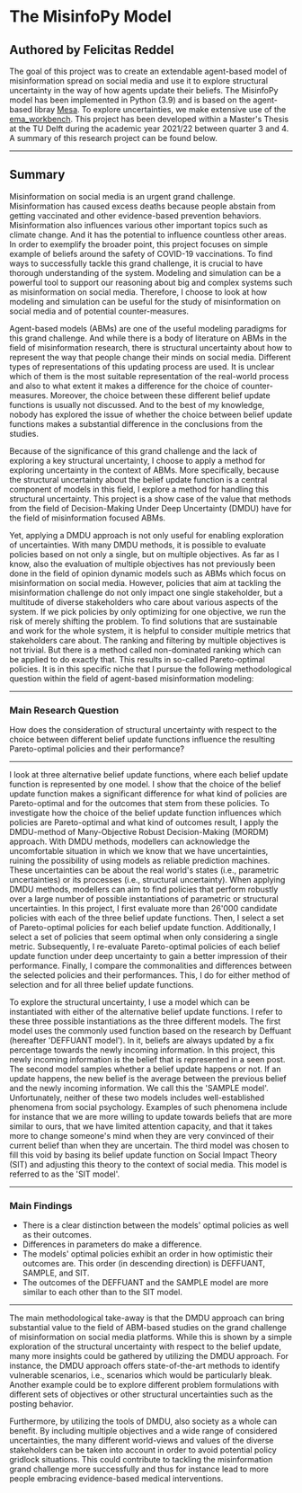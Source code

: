 # The MisinfoPy Model

## Authored by Felicitas Reddel

The goal of this project was to create an extendable agent-based model of misinformation spread on social media and use it to explore structural uncertainty in the way of how agents update their beliefs. The MisinfoPy model has been implemented in Python (3.9) and is based on the agent-based libray [Mesa](https://www.google.com/url?sa=t&rct=j&q=&esrc=s&source=web&cd=&cad=rja&uact=8&ved=2ahUKEwj8turvu875AhU0xAIHHVZwC-8QFnoECAUQAQ&url=https%3A%2F%2Fmesa.readthedocs.io%2F&usg=AOvVaw1pHefbRMgtD1z_nfEh3p8y). To explore uncertainties, we make extensive use of the [ema_workbench](https://www.google.com/url?sa=t&rct=j&q=&esrc=s&source=web&cd=&cad=rja&uact=8&ved=2ahUKEwivl8r-u875AhVBxQIHHQ8LAVwQFnoECAcQAQ&url=https%3A%2F%2Femaworkbench.readthedocs.io%2F&usg=AOvVaw1G-T7qhwF2bOUvDgsMZKrF). This project has been developed within a Master's Thesis at the TU Delft during the academic year 2021/22 between quarter 3 and 4. A summary of this research project can be found below.

---

## Summary

Misinformation on social media is an urgent grand challenge. Misinformation has caused excess deaths because people abstain from getting vaccinated and other evidence-based prevention behaviors. Misinformation also influences various other important topics such as climate change. And it has the potential to influence countless other areas. In order to exemplify the broader point, this project focuses on simple example of beliefs around the safety of COVID-19 vaccinations. To find ways to successfully tackle this grand challenge, it is crucial to have thorough understanding of the system.
Modeling and simulation can be a powerful tool to support our reasoning about big and complex systems such as misinformation on social media. Therefore, I choose to look at how modeling and simulation can be useful for the study of misinformation on social media and of potential counter-measures.

Agent-based models (ABMs) are one of the useful modeling paradigms for this grand challenge. And while there is a body of literature on ABMs in the field of misinformation research, there is structural uncertainty about how to represent the way that people change their minds on social media. Different types of representations of this updating process are used. It is unclear which of them is the most suitable representation of the real-world process and also to what extent it makes a difference for the choice of counter-measures. Moreover, the choice between these different belief update functions is usually not discussed. And to the best of my knowledge, nobody has explored the issue of whether the choice between belief update functions makes a substantial difference in the conclusions from the studies. 

Because of the significance of this grand challenge and the lack of exploring a key structural uncertainty, I choose to apply a method for exploring uncertainty in the context of ABMs. More specifically, because the structural uncertainty about the belief update function is a central component of models in this field, I explore a method for handling this structural uncertainty. This project is a show case of the value that methods from the field of Decision-Making Under Deep Uncertainty (DMDU) have for the field of misinformation focused ABMs.

Yet, applying a DMDU approach is not only useful for enabling exploration of uncertainties. With many DMDU methods, it is possible to evaluate policies based on not only a single, but on multiple objectives. As far as I know, also the evaluation of multiple objectives has not previously been done in the field of opinion dynamic models such as ABMs which focus on misinformation on social media. However, policies that aim at tackling the misinformation challenge do not only impact one single stakeholder, but a multitude of diverse stakeholders who care about various aspects of the system. If we pick policies by only optimizing for one objective, we run the risk of merely shifting the problem. To find solutions that are sustainable and work for the whole system, it is helpful to consider multiple metrics that stakeholders care about. 
The ranking and filtering by multiple objectives is not trivial. But there is a method called non-dominated ranking which can be applied to do exactly that. This results in so-called Pareto-optimal policies. It is in this specific niche that I pursue the following methodological question within the field of agent-based misinformation modeling:

---
### Main Research Question

How does the consideration of structural uncertainty with respect to the choice between different belief update functions influence the resulting Pareto-optimal policies and their performance?

---

I look at three alternative belief update functions, where each belief update function is represented by one model. I show that the choice of the belief update function makes a significant difference for what kind of policies are Pareto-optimal and for the outcomes that stem from these policies. To investigate how the choice of the belief update function influences which policies are Pareto-optimal and what kind of outcomes result, I apply the DMDU-method of Many-Objective Robust Decision-Making (MORDM) approach. With DMDU methods, modellers can acknowledge the uncomfortable situation in which we know that we have uncertainties, ruining the possibility of using models as reliable prediction machines. These uncertainties can be about the real world's states (i.e., parametric uncertainties) or its processes (i.e., structural uncertainty). When applying DMDU methods, modellers can aim to find policies that perform robustly over a large number of possible instantiations of parametric or structural uncertainties. In this project, I first evaluate more than 26'000 candidate policies with each of the three belief update functions. Then, I select a set of Pareto-optimal policies for each belief update function. Additionally, I select a set of policies that seem optimal when only considering a single metric.  Subsequently, I re-evaluate Pareto-optimal policies of each belief update function under deep uncertainty to gain a better impression of their performance. Finally, I compare the commonalities and differences between the selected policies and their performances. This, I do for either method of selection and for all three belief update functions.

To explore the structural uncertainty, I use a model which can be instantiated with either of the alternative belief update functions. I refer to these three possible instantiations as the three different models. The first model uses the commonly used function based on the research by Deffuant (hereafter 'DEFFUANT model'). In it, beliefs are always updated by a fix percentage towards the newly incoming information. In this project, this newly incoming information is the belief that is represented in a seen post. The second model samples whether a belief update happens or not. If an update happens, the new belief is the average between the previous belief and the newly incoming information. We call this the 'SAMPLE model'. Unfortunately, neither of these two models includes well-established phenomena from social psychology. Examples of such phenomena include for instance that we are more willing to update towards beliefs that are more similar to ours, that we have limited attention capacity, and that it takes more to change someone's mind when they are very convinced of their current belief than when they are uncertain. The third model was chosen to fill this void by basing its belief update function on Social Impact Theory (SIT) and adjusting this theory to the context of social media. This model is referred to as the 'SIT model'. 

---
### Main Findings

- There is a clear distinction between the models' optimal policies as well as their outcomes.
- Differences in parameters do make a difference.
- The models' optimal policies exhibit an order in how optimistic their outcomes are. This order (in descending direction) is DEFFUANT, SAMPLE, and SIT.
- The outcomes of the DEFFUANT and the SAMPLE model are more similar to each other than to the SIT model.
---

The main methodological take-away is that the DMDU approach can bring substantial value to the field of ABM-based studies on the grand challenge of misinformation on social media platforms. While this is shown by a simple exploration of the structural uncertainty with respect to the belief update, many more insights could be gathered by utilizing the DMDU approach. For instance, the DMDU approach offers state-of-the-art methods to identify vulnerable scenarios, i.e., scenarios which would be particularly bleak. Another example could be to explore different problem formulations with different sets of objectives or other structural uncertainties such as the posting behavior. 

Furthermore, by utilizing the tools of DMDU, also society as a whole can benefit. By including multiple objectives and a wide range of considered uncertainties, the many different world-views and values of the diverse stakeholders can be taken into account in order to avoid potential policy gridlock situations. This could contribute to tackling the misinformation grand challenge more successfully and thus for instance lead to more people embracing evidence-based medical interventions.
